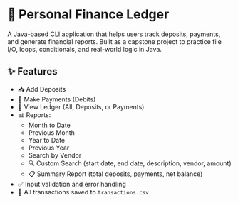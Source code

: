 # 💼 Personal Finance Ledger

A Java-based CLI application that helps users track deposits, payments, and generate financial reports. Built as a capstone project to practice file I/O, loops, conditionals, and real-world logic in Java.

## ✨ Features

- 📥 Add Deposits
- 💸 Make Payments (Debits)
- 📒 View Ledger (All, Deposits, or Payments)
- 📊 Reports:
  - Month to Date
  - Previous Month
  - Year to Date
  - Previous Year
  - Search by Vendor
  - 🔍 Custom Search (start date, end date, description, vendor, amount)
  - 📋 Summary Report (total deposits, payments, net balance)
- ✅ Input validation and error handling
- 📁 All transactions saved to `transactions.csv`

